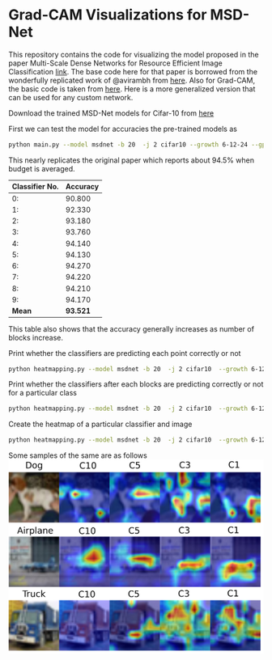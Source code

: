 # Grad-CAM Visualizations for MSD-Net

This repository contains the code for visualizing the model proposed in the paper Multi-Scale Dense Networks
for Resource Efficient Image Classification [link](https://arxiv.org/pdf/1703.09844.pdf). The base code here for that paper is borrowed from the wonderfully replicated work of @avirambh from [here](https://github.com/avirambh/MSDNet-GCN). Also for Grad-CAM, the basic code is taken from [here](https://github.com/leftthomas/GradCAM). Here is a more generalized version that can be used for any custom network.


Download the trained MSD-Net models for Cifar-10 from [here](https://www.dropbox.com/s/kjxh1oaxkhtpbmw/anytime_cifar_10.pth.tar)

First we can test the model for accuracies the pre-trained models as 
```bash
python main.py --model msdnet -b 20  -j 2 cifar10 --growth 6-12-24 --gpu 0 --resume --evaluate-from anytime_cifar_10.pth.tar
```
This nearly replicates the original paper which reports about 94.5% when budget is averaged.

| Classifier No.|  Accuracy |
|---------------|----------|
| 0:            | 90.800 | 
| 1:            | 92.330 | 
| 2:            | 93.180 | 
| 3:            | 93.760 | 
| 4:            | 94.140 | 
| 5:            | 94.130 | 
| 6:            | 94.270 | 
| 7:            | 94.220 | 
| 8:            | 94.210 | 
| 9:            | 94.170 |
| **Mean**          | **93.521**  |

This table also shows that the accuracy generally increases as number of blocks increase. 

Print whether the classifiers are predicting each point correctly or not
```bash
python heatmapping.py --model msdnet -b 20  -j 2 cifar10  --growth 6-12-24 --gpu 0 --resume --evaluate-from anytime_cifar_10.pth.tar
```

Print whether the classifiers after each blocks are predicting correctly or not for a particular class
```bash
python heatmapping.py --model msdnet -b 20  -j 2 cifar10  --growth 6-12-24 --gpu 0 --resume --evaluate-from anytime_cifar_10.pth.tar --cl=dog # here dog is the class name
```

Create the heatmap of a particular classifier and image
```bash
python heatmapping.py --model msdnet -b 20  -j 2 cifar10  --growth 6-12-24 --gpu 0 --resume --evaluate-from anytime_cifar_10.pth.tar --imgNo=100 --maxC=5 # this means img 100 predicted with classifier 5 will be generated in folder diags
```

Some samples of the same are as follows
![](disp.png)
